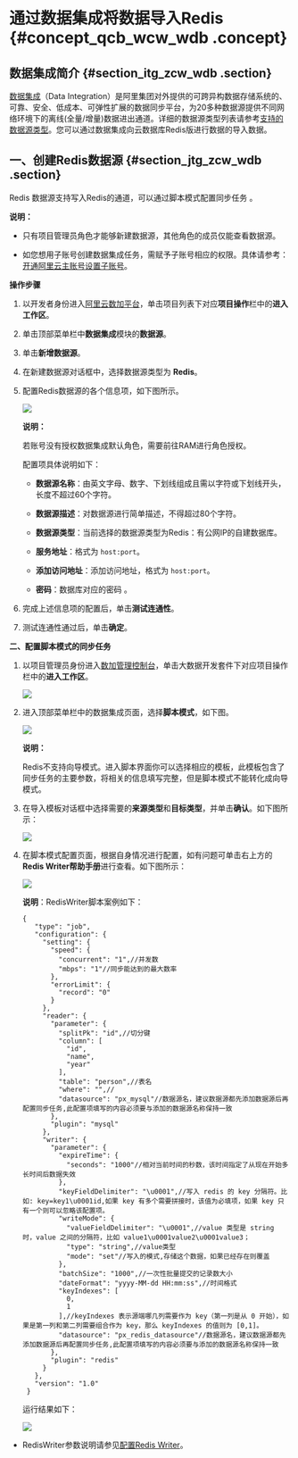 # 通过数据集成将数据导入Redis {#concept_qcb_wcw_wdb .concept}

## 数据集成简介 {#section_itg_zcw_wdb .section}

[数据集成](https://www.aliyun.com/product/cdp/)（Data Integration）是阿里集团对外提供的可跨异构数据存储系统的、可靠、安全、低成本、可弹性扩展的数据同步平台，为20多种数据源提供不同网络环境下的离线\(全量/增量\)数据进出通道。详细的数据源类型列表请参考[支持的数据源类型](https://help.aliyun.com/document_detail/53008.html)。您可以通过数据集成向云数据库Redis版进行数据的导入数据。

## 一、创建Redis数据源 {#section_jtg_zcw_wdb .section}

Redis 数据源支持写入Redis的通道，可以通过脚本模式配置同步任务 。

**说明：** 

-   只有项目管理员角色才能够新建数据源，其他角色的成员仅能查看数据源。

-   如您想用子账号创建数据集成任务，需赋予子账号相应的权限。具体请参考： [开通阿里云主账号](https://help.aliyun.com/document_detail/56141.html)[设置子账号](https://help.aliyun.com/document_detail/56143.html)。


**操作步骤**

1.  以开发者身份进入[阿里云数加平台](https://workbench.data.aliyun.com/console)，单击项目列表下对应**项目操作**栏中的**进入工作区**。

1.  单击顶部菜单栏中**数据集成**模块的**数据源**。
2.  单击**新增数据源**。
3.  在新建数据源对话框中，选择数据源类型为 **Redis**。
4.  配置Redis数据源的各个信息项，如下图所示。

    ![](http://static-aliyun-doc.oss-cn-hangzhou.aliyuncs.com/assets/img/3165/15647089963143_zh-CN.png)

    **说明：** 

    若账号没有授权数据集成默认角色，需要前往RAM进行角色授权。

    配置项具体说明如下：

    -   **数据源名称**：由英文字母、数字、下划线组成且需以字符或下划线开头，长度不超过60个字符。

    -   **数据源描述**：对数据源进行简单描述，不得超过80个字符。

    -   **数据源类型**：当前选择的数据源类型为Redis：有公网IP的自建数据库。

    -   **服务地址**：格式为 `host:port`。

    -   **添加访问地址**：添加访问地址，格式为 `host:port`。

    -   **密码**：数据库对应的密码 。

5.  完成上述信息项的配置后，单击**测试连通性**。
6.  测试连通性通过后，单击**确定**。

**二、配置脚本模式的同步任务** 

1.  以项目管理员身份进入[数加管理控制台](https://workbench.data.aliyun.com/console)，单击大数据开发套件下对应项目操作栏中的**进入工作区**。

    ![](http://static-aliyun-doc.oss-cn-hangzhou.aliyuncs.com/assets/img/3165/15647089973145_zh-CN.png)

2.  进入顶部菜单栏中的数据集成页面，选择**脚本模式**，如下图。

    ![](http://static-aliyun-doc.oss-cn-hangzhou.aliyuncs.com/assets/img/3165/15647089973146_zh-CN.png)

    **说明：** 

    Redis不支持向导模式。进入脚本界面你可以选择相应的模板，此模板包含了同步任务的主要参数，将相关的信息填写完整，但是脚本模式不能转化成向导模式。

3.  在导入模板对话框中选择需要的**来源类型**和**目标类型**，并单击**确认**。如下图所示：

    ![](http://static-aliyun-doc.oss-cn-hangzhou.aliyuncs.com/assets/img/3165/15647089973147_zh-CN.png)

4.  在脚本模式配置页面，根据自身情况进行配置，如有问题可单击右上方的**Redis Writer帮助手册**进行查看。如下图所示：

    ![](http://static-aliyun-doc.oss-cn-hangzhou.aliyuncs.com/assets/img/3165/15647089973149_zh-CN.png)

    **说明**：RedisWriter脚本案例如下：

    ``` {#codeblock_8b0_iso_9xw}
    {
       "type": "job",
       "configuration": {
         "setting": {
           "speed": {
             "concurrent": "1",//并发数
             "mbps": "1"//同步能达到的最大数率
           },
           "errorLimit": {
             "record": "0"
           }
         },
         "reader": {
           "parameter": {
             "splitPk": "id",//切分键
             "column": [
               "id",
               "name",
               "year"
             ],
             "table": "person",//表名
             "where": "",//
             "datasource": "px_mysql"//数据源名，建议数据源都先添加数据源后再配置同步任务,此配置项填写的内容必须要与添加的数据源名称保持一致
           },
           "plugin": "mysql"
         },
         "writer": {
           "parameter": {
             "expireTime": {
               "seconds": "1000"//相对当前时间的秒数，该时间指定了从现在开始多长时间后数据失效
             },
             "keyFieldDelimiter": "\u0001",//写入 redis 的 key 分隔符。比如: key=key1\u0001id,如果 key 有多个需要拼接时，该值为必填项，如果 key 只有一个则可以忽略该配置项。
             "writeMode": {
               "valueFieldDelimiter": "\u0001",//value 类型是 string 时，value 之间的分隔符，比如 value1\u0001value2\u0001value3；
               "type": "string",//value类型
               "mode": "set"//写入的模式,存储这个数据，如果已经存在则覆盖
             },
             "batchSize": "1000",//一次性批量提交的记录数大小
             "dateFormat": "yyyy-MM-dd HH:mm:ss",//时间格式
             "keyIndexes": [
               0,
               1
             ],//keyIndexes 表示源端哪几列需要作为 key（第一列是从 0 开始），如果是第一列和第二列需要组合作为 key，那么 keyIndexes 的值则为 [0,1]。
             "datasource": "px_redis_datasource"//数据源名，建议数据源都先添加数据源后再配置同步任务,此配置项填写的内容必须要与添加的数据源名称保持一致
           },
           "plugin": "redis"
         }
       },
       "version": "1.0"
     }
    ```

    运行结果如下：

    ![](http://static-aliyun-doc.oss-cn-hangzhou.aliyuncs.com/assets/img/3165/15647089983151_zh-CN.png)


-   RedisWriter参数说明请参见[配置Redis Writer](https://help.aliyun.com/knowledge_detail/74348.html)。

